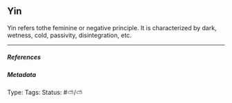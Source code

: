 ## Yin

Yin refers tothe feminine or negative principle. It is characterized by dark, wetness, cold, passivity, disintegration, etc.

---

##### References

##### Metadata

Type: 
Tags:
Status: #⛅️/⛅️
